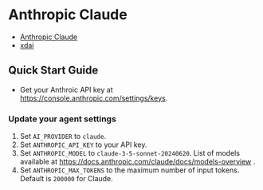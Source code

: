 # Anthropic Claude

- [Anthropic Claude](https://console.anthropic.com/docs/access)
- [xdai](https://github.com/jaymes081/xdai)

## Quick Start Guide

- Get your Anthroic API key at <https://console.anthropic.com/settings/keys>.

### Update your agent settings

1. Set `AI_PROVIDER` to `claude`.
2. Set `ANTHROPIC_API_KEY` to your API key.
3. Set `ANTHROPIC_MODEL` to `claude-3-5-sonnet-20240620`. List of models available at <https://docs.anthropic.com/claude/docs/models-overview> .
4. Set `ANTHROPIC_MAX_TOKENS` to the maximum number of input tokens. Default is `200000` for Claude.
